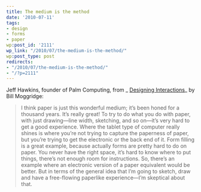 ```yaml
---
title: The medium is the method
date: '2010-07-11'
tags:
- design
- forms
- paper
wp:post_id: '2111'
wp_link: "/2010/07/the-medium-is-the-method/"
wp:post_type: post
redirects:
- "/2010/07/the-medium-is-the-method/"
- "/?p=2111"
---
```


Jeff Hawkins, founder of Palm Computing, from _ [Designing Interactions](http://www.designinginteractions.com/)_ by Bill Moggridge:

> I think paper is just this wonderful medium; it’s been honed for a thousand years. It’s really great! To try to do what you do with paper, with just drawing—line width, sketching, and so on—it’s very hard to get a good experience. Where the tablet type of computer really shines is where you’re not trying to capture the paperness of paper, but you’re trying to get the electronic or the back end of it. Form filling is a great example, because actually forms are pretty hard to do on paper. You never have the right space, it’s hard to know where to put things, there’s not enough room for instructions. So, there’s an example where an electronic version of a paper equivalent would be better. But in terms of the general idea that I’m going to sketch, draw and have a free-flowing paperlike experience—I’m skeptical about that.

